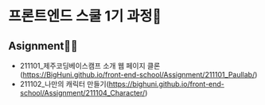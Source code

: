 # 프론트엔드 스쿨 1기 과정🌟

## Asignment✍🏻
- 211101_제주코딩베이스캠프 소개 웹 페이지 클론(https://BigHuni.github.io/front-end-school/Assignment/211101_Paullab/)
- 211102_나만의 캐릭터 만들기(https://bighuni.github.io/front-end-school/Assignment/211104_Character/)
